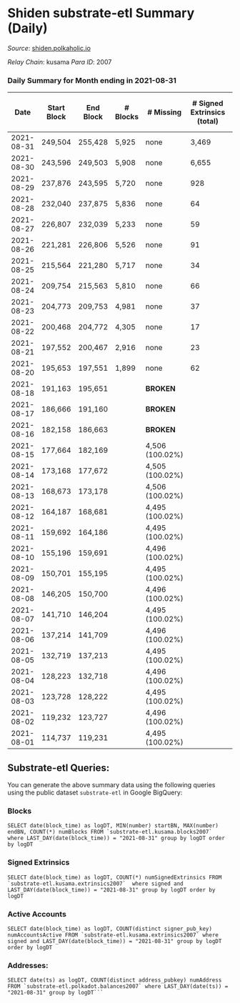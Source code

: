 # Shiden substrate-etl Summary (Daily)

_Source_: [shiden.polkaholic.io](https://shiden.polkaholic.io)

*Relay Chain*: kusama
*Para ID*: 2007



### Daily Summary for Month ending in 2021-08-31


| Date | Start Block | End Block | # Blocks | # Missing | # Signed Extrinsics (total) | # Active Accounts | # Addresses with Balances | # Events | # Transfers | # XCM Transfers In | # XCM Transfers Out |
| ---- | ----------- | --------- | -------- | --------- | --------------------------- | ----------------- | ------------------------- | -------- | ----------- | ------------------ | ------------------- |
| 2021-08-31 | 249,504 | 255,428 | 5,925 | none  | 3,469 | 2,222 | 15,856 | 25,843 | 8,888 ($33,893,118.56) |   |   |
| 2021-08-30 | 243,596 | 249,503 | 5,908 | none  | 6,655 | 3,139 |  | 30,438 | 9,734 ($33,916,149.30) |   |   |
| 2021-08-29 | 237,876 | 243,595 | 5,720 | none  | 928 | 491 |  | 16,703 | 5,562 ($40,765,243.81) |   |   |
| 2021-08-28 | 232,040 | 237,875 | 5,836 | none  | 64 | 36 |  | 17,624 | 5,836 ($7,748.01) |   |   |
| 2021-08-27 | 226,807 | 232,039 | 5,233 | none  | 59 | 41 |  | 15,803 | 5,234 ($6,958.92) |   |   |
| 2021-08-26 | 221,281 | 226,806 | 5,526 | none  | 91 | 20 |  | 14,616 | 4,838 ($6,436.66) |   |   |
| 2021-08-25 | 215,564 | 221,280 | 5,717 | none  | 34 | 23 |  | 15,837 | 5,258 ($7,029.15) |   |   |
| 2021-08-24 | 209,754 | 215,563 | 5,810 | none  | 66 | 29 |  | 12,525 | 4,149 ($5,508.31) |   |   |
| 2021-08-23 | 204,773 | 209,753 | 4,981 | none  | 37 | 21 |  | 12,589 | 4,174 ($5,541.50) |   |   |
| 2021-08-22 | 200,468 | 204,772 | 4,305 | none  | 17 | 13 |  | 11,323 | 3,762 ($4,994.52) |   |   |
| 2021-08-21 | 197,552 | 200,467 | 2,916 | none  | 23 | 12 |  | 8,192 | 2,716 ($3,605.82) |   |   |
| 2021-08-20 | 195,653 | 197,551 | 1,899 | none  | 62 | 27 |  | 4,014 | 1,312 ($1,740.51) |   |   |
| 2021-08-18 | 191,163 | 195,651 |  |  **BROKEN**  |  |  |  |  |   |   |   |
| 2021-08-17 | 186,666 | 191,160 |  |  **BROKEN**  |  |  |  |  |   |   |   |
| 2021-08-16 | 182,158 | 186,663 |  |  **BROKEN**  |  |  |  |  |   |   |   |
| 2021-08-15 | 177,664 | 182,169 |  | 4,506 (100.02%) |  |  |  |  |   |   |   |
| 2021-08-14 | 173,168 | 177,672 |  | 4,505 (100.02%) |  |  |  |  |   |   |   |
| 2021-08-13 | 168,673 | 173,178 |  | 4,506 (100.02%) |  |  |  |  |   |   |   |
| 2021-08-12 | 164,187 | 168,681 |  | 4,495 (100.02%) |  |  |  |  |   |   |   |
| 2021-08-11 | 159,692 | 164,186 |  | 4,495 (100.02%) |  |  |  |  |   |   |   |
| 2021-08-10 | 155,196 | 159,691 |  | 4,496 (100.02%) |  |  |  |  |   |   |   |
| 2021-08-09 | 150,701 | 155,195 |  | 4,495 (100.02%) |  |  |  |  |   |   |   |
| 2021-08-08 | 146,205 | 150,700 |  | 4,496 (100.02%) |  |  |  |  |   |   |   |
| 2021-08-07 | 141,710 | 146,204 |  | 4,495 (100.02%) |  |  |  |  |   |   |   |
| 2021-08-06 | 137,214 | 141,709 |  | 4,496 (100.02%) |  |  |  |  |   |   |   |
| 2021-08-05 | 132,719 | 137,213 |  | 4,495 (100.02%) |  |  |  |  |   |   |   |
| 2021-08-04 | 128,223 | 132,718 |  | 4,496 (100.02%) |  |  |  |  |   |   |   |
| 2021-08-03 | 123,728 | 128,222 |  | 4,495 (100.02%) |  |  |  |  |   |   |   |
| 2021-08-02 | 119,232 | 123,727 |  | 4,496 (100.02%) |  |  |  |  |   |   |   |
| 2021-08-01 | 114,737 | 119,231 |  | 4,495 (100.02%) |  |  |  |  |   |   |   |

## Substrate-etl Queries:
You can generate the above summary data using the following queries using the public dataset `substrate-etl` in Google BigQuery:


### Blocks
```
SELECT date(block_time) as logDT, MIN(number) startBN, MAX(number) endBN, COUNT(*) numBlocks FROM `substrate-etl.kusama.blocks2007`  where LAST_DAY(date(block_time)) = "2021-08-31" group by logDT order by logDT
```


### Signed Extrinsics
```
SELECT date(block_time) as logDT, COUNT(*) numSignedExtrinsics FROM `substrate-etl.kusama.extrinsics2007`  where signed and LAST_DAY(date(block_time)) = "2021-08-31" group by logDT order by logDT
```


### Active Accounts
```
SELECT date(block_time) as logDT, COUNT(distinct signer_pub_key) numAccountsActive FROM `substrate-etl.kusama.extrinsics2007` where signed and LAST_DAY(date(block_time)) = "2021-08-31" group by logDT order by logDT
```


### Addresses:
```
SELECT date(ts) as logDT, COUNT(distinct address_pubkey) numAddress FROM `substrate-etl.polkadot.balances2007` where LAST_DAY(date(ts)) = "2021-08-31" group by logDT```

